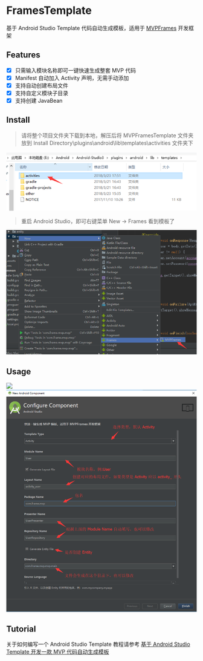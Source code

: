# FramesTemplate
基于 Android Studio Template 代码自动生成模板，适用于 [MVPFrames](https://github.com/RockyQu/MVPFrames) 开发框架

## Features  
- [x] 只需输入模块名称即可一键快速生成整套 MVP 代码
- [x] Manifest 自动加入 Activity 声明，无需手动添加
- [x] 支持自动创建布局文件
- [x] 支持自定义模块子目录
- [x] 支持创建 JavaBean

## Install
> 请将整个项目文件夹下载到本地，解压后将 MVPFramesTemplate 文件夹放到 Install Directory\plugins\android\lib\templates\activities 文件夹下

![](https://github.com/RockyQu/FramesTemplate/blob/master/ImageFolder/template2.png)
  
> 重启 Android Studio，即可右键菜单 New → Frames 看到模板了

![](https://github.com/RockyQu/FramesTemplate/blob/master/ImageFolder/template6.png)

## Usage
![](https://github.com/RockyQu/FramesTemplate/blob/master/ImageFolder/template9.png)
![](https://github.com/RockyQu/FramesTemplate/blob/master/ImageFolder/template8.png)

## Tutorial
关于如何编写一个 Android Studio Template 教程请参考 [基于 Android Studio Template 开发一款 MVP 代码自动生成模板](http://rockycoder.cn/template/2018/03/10/Android-Studio-Template.html)
